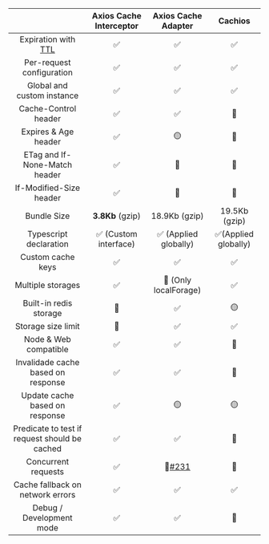|                                                                              | Axios Cache Interceptor |                          Axios Cache Adapter                           |       Cachios        |
| :--------------------------------------------------------------------------: | :---------------------: | :--------------------------------------------------------------------: | :------------------: |
| Expiration with [TTL](https://developer.mozilla.org/en-US/docs/Glossary/TTL) |           ✅            |                                   ✅                                   |          ✅          |
|                          Per-request configuration                           |           ✅            |                                   ✅                                   |          ✅          |
|                          Global and custom instance                          |           ✅            |                                   ✅                                   |          ✅          |
|                             Cache-Control header                             |           ✅            |                                   ✅                                   |          🛑          |
|                             Expires & Age header                             |           ✅            |                                   🟡                                   |          🛑          |
|                        ETag and If-None-Match header                         |           ✅            |                                   🛑                                   |          🛑          |
|                           If-Modified-Size header                            |           ✅            |                                   🛑                                   |          🛑          |
|                                 Bundle Size                                  |    **3.8Kb** (gzip)     |                             18.9Kb (gzip)                              |    19.5Kb (gzip)     |
|                            Typescript declaration                            |  ✅ (Custom interface)  |                         ✅ (Applied globally)                          | ✅(Applied globally) |
|                              Custom cache keys                               |           ✅            |                                   ✅                                   |          ✅          |
|                              Multiple storages                               |           ✅            |                         🔶 (Only localForage)                          |          ✅          |
|                            Built-in redis storage                            |           🔶            |                                   ✅                                   |          🟡          |
|                              Storage size limit                              |           🔶            |                                   ✅                                   |          ✅          |
|                            Node & Web compatible                             |           ✅            |                                   ✅                                   |          🛑          |
|                      Invalidade cache based on response                      |           ✅            |                                   ✅                                   |          🛑          |
|                        Update cache based on response                        |           ✅            |                                   🟡                                   |          🟡          |
|                Predicate to test if request should be cached                 |           ✅            |                                   ✅                                   |          🛑          |
|                             Concurrent requests                              |           ✅            | 🔶[#231](https://github.com/RasCarlito/axios-cache-adapter/issues/231) |          🛑          |
|                       Cache fallback on network errors                       |           ✅            |                                   ✅                                   |          ✅          |
|                           Debug / Development mode                           |           ✅            |                                   ✅                                   |          🛑          |
